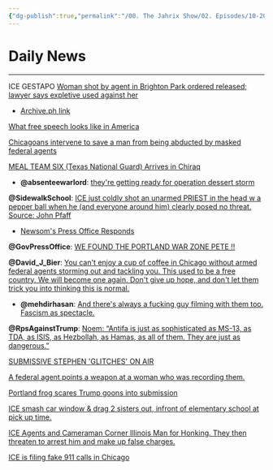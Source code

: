```yaml
---
{"dg-publish":true,"permalink":"/00. The Jahrix Show/02. Episodes/10-2025/9/","tags":["jahrixshow","politics","dailynews","trump2025","october"],"created":"2025-10-09T01:59:16.000-04:00","updated":"2025-10-09T17:28:36.716-04:00"}
---
```


# Daily News
---
ICE GESTAPO
[Woman shot by agent in Brighton Park ordered released; lawyer says expletive used against her](https://www.chicagotribune.com/2025/10/06/attorney-woman-shot-ice-brighton-park-release/)
- [Archive.ph link](https://archive.ph/UtY1V)

[What free speech looks like in America](https://www.reddit.com/r/PublicFreakout/s/99AlOqykGO)

[Chicagoans intervene to save a man from being abducted by masked federal agents](https://www.reddit.com/r/PublicFreakout/s/XpY04AKPeq)

[MEAL TEAM SIX (Texas National Guard) Arrives in Chiraq](https://x.com/ABC/status/1975648844693074010)
- **@absenteewarlord**: [they're getting ready for operation dessert storm](https://x.com/absenteewarlord/status/1975702935234658681)

**@SidewalkSchool**: [ICE just coldly shot an unarmed PRIEST in the head w a pepper ball when he (and everyone around him) clearly posed no threat. Source: John Pfaff](https://x.com/SidewalkSchool/status/1975769432573288678)
- [Newsom's Press Office Responds](https://x.com/GovPressOffice/status/1975947899453554875)

**@GovPressOffice**: [WE FOUND THE PORTLAND WAR ZONE PETE !!](https://x.com/GovPressOffice/status/1975793415049941186)

**@David_J_Bier**: [You can't enjoy a cup of coffee in Chicago without armed federal agents storming out and tackling you. This used to be a free country. We will become one again. Don't give up hope, and don't let them trick you into thinking this is normal.](https://x.com/David_J_Bier/status/1976014467965304874)
- **@mehdirhasan**: [And there's always a fucking guy filming with them too. Fascism as spectacle.](https://x.com/mehdirhasan/status/1976054355490112003)

**@RpsAgainstTrump**: [Noem: “Antifa is just as sophisticated as MS-13, as TDA, as ISIS, as Hezbollah, as Hamas, as all of them. They are just as dangerous.”](https://x.com/RpsAgainstTrump/status/1976113806477799506)

[SUBMISSIVE STEPHEN 'GLITCHES' ON AIR](https://x.com/JamieBonkiewicz/status/1975527033854959675)

[A federal agent points a weapon at a woman who was recording them.](https://x.com/LAURA_N_ROD/status/1975653293071458371)

[Portland frog scares Trump goons into submission](https://x.com/piyushmittal/status/1974477938864070969)

[ICE smash car window & drag 2 sisters out, infront of elementary school at pick up time.](https://x.com/LongTimeHistory/status/1976297146434363835)

[ICE Agents and Cameraman Corner Illinois Man for Honking. They then threaten to arrest him and make up false charges.](https://www.reddit.com/r/PublicFreakout/comments/1o24wtz/ice_agents_and_cameraman_corner_illinois_man_for/)

[ICE is filing fake 911 calls in Chicago](https://bsky.app/profile/gxldsociety.bsky.social/post/3m2kceshiic26)